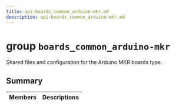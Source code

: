 ```yaml
---
title: api-boards_common_arduino-mkr.md
description: api-boards_common_arduino-mkr.md
---
```

# group `boards_common_arduino-mkr` 

Shared files and configuration for the Arduino MKR boards type.

## Summary

 Members                        | Descriptions                                
--------------------------------|---------------------------------------------

